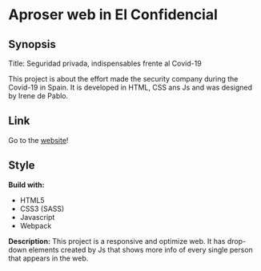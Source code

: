 # Aproser web in El Confidencial

## Synopsis

Title: Seguridad privada, indispensables frente al Covid-19

This project is about the effort made the security company during the Covid-19 in Spain. It is developed in HTML, CSS ans Js and was designed by Irene de Pablo.

## Link

Go to the [website](https://www.elconfidencial.com/sociedad/2020-04-19/seguridad-privada-coronavirus-aproser-bra_2552304/)!

## Style

**Build with:**
- HTML5
- CSS3 (SASS)
- Javascript
- Webpack

**Description:**
This project is a responsive and optimize web. It has drop-down elements created by Js that shows more info of every single person that appears in the web.
